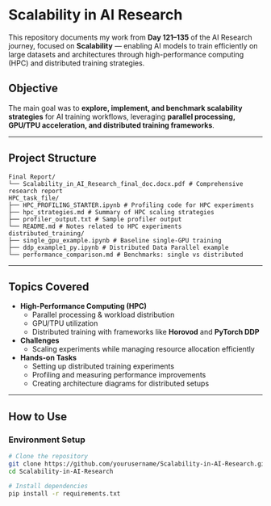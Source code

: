 # Scalability in AI Research

This repository documents my work from **Day 121–135** of the AI Research journey, focused on **Scalability** — enabling AI models to train efficiently on large datasets and architectures through high-performance computing (HPC) and distributed training strategies.

##  Objective
The main goal was to **explore, implement, and benchmark scalability strategies** for AI training workflows, leveraging **parallel processing, GPU/TPU acceleration, and distributed training frameworks**.

---

##  Project Structure
```
Final Report/
└── Scalability_in_AI_Research_final_doc.docx.pdf # Comprehensive research report
HPC_task_file/
├── HPC_PROFILING_STARTER.ipynb # Profiling code for HPC experiments
├── hpc_strategies.md # Summary of HPC scaling strategies
├── profiler_output.txt # Sample profiler output
└── README.md # Notes related to HPC experiments
distributed_training/
├── single_gpu_example.ipynb # Baseline single-GPU training
├── ddp_example1_py.ipynb # Distributed Data Parallel example
└── performance_comparison.md # Benchmarks: single vs distributed
```

---

##  Topics Covered

- **High-Performance Computing (HPC)**
  - Parallel processing & workload distribution
  - GPU/TPU utilization
  - Distributed training with frameworks like **Horovod** and **PyTorch DDP**
- **Challenges**
  - Scaling experiments while managing resource allocation efficiently
- **Hands-on Tasks**
  - Setting up distributed training experiments
  - Profiling and measuring performance improvements
  - Creating architecture diagrams for distributed setups

---

##  How to Use

###  Environment Setup
```bash
# Clone the repository
git clone https://github.com/yourusername/Scalability-in-AI-Research.git
cd Scalability-in-AI-Research

# Install dependencies
pip install -r requirements.txt


